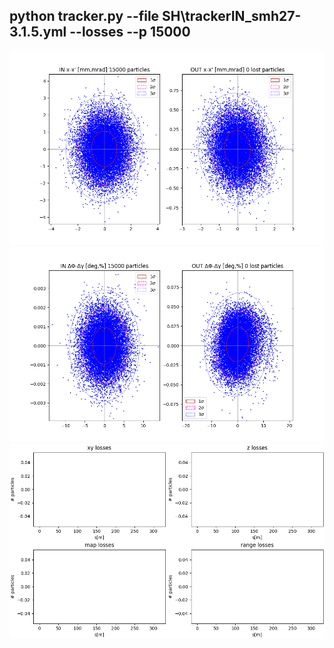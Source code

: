 ## python tracker.py --file SH\trackerIN_smh27-3.1.5.yml --losses --p 15000
![](x-x'_[mm,mrad].png)
![](Dphi-Dgamma.png)
![](losses.png)